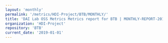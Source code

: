 ```yaml
---
layout: 'monthly'
permalink: '/metrics/HDI-Project/BTB/MONTHLY/'
title: 'DAI Lab OSS Metrics Metrics report for BTB | MONTHLY-REPORT-2019-01-01'
organization: 'HDI-Project'
repository: 'BTB'
current_date: '2019-01-01'
---
```

